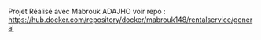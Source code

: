 Projet Réalisé avec Mabrouk ADAJHO voir repo : https://hub.docker.com/repository/docker/mabrouk148/rentalservice/general
